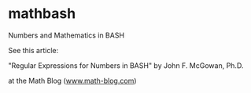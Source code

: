 # mathbash
Numbers and Mathematics in BASH

See this article:

"Regular Expressions for Numbers in BASH" by John F. McGowan, Ph.D.

at the Math Blog (www.math-blog.com)

